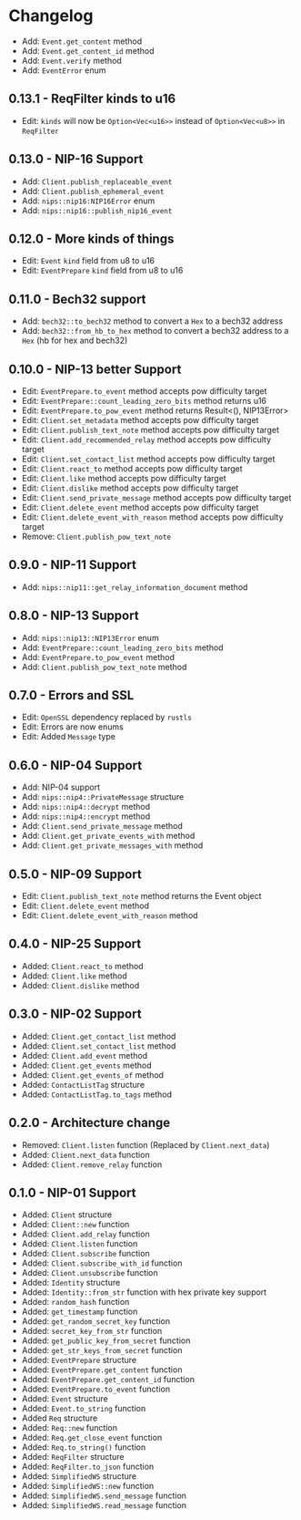 # Changelog

- Add: `Event.get_content` method
- Add: `Event.get_content_id` method
- Add: `Event.verify` method
- Add: `EventError` enum

## 0.13.1 - ReqFilter kinds to u16

- Edit: `kinds` will now be `Option<Vec<u16>>` instead of `Option<Vec<u8>>` in `ReqFilter`

## 0.13.0 - NIP-16 Support

- Add: `Client.publish_replaceable_event`
- Add: `Client.publish_ephemeral_event`
- Add: `nips::nip16:NIP16Error` enum
- Add: `nips::nip16::publish_nip16_event`

## 0.12.0 - More kinds of things

- Edit: `Event` `kind` field from u8 to u16
- Edit: `EventPrepare` `kind` field from u8 to u16

## 0.11.0 - Bech32 support

- Add: `bech32::to_bech32` method to convert a `Hex` to a bech32 address
- Add: `bech32::from_hb_to_hex` method to convert a bech32 address to a `Hex` (hb for hex and bech32)

## 0.10.0 - NIP-13 better Support

- Edit: `EventPrepare.to_event` method accepts pow difficulty target
- Edit: `EventPrepare::count_leading_zero_bits` method returns u16
- Edit: `EventPrepare.to_pow_event` method returns Result<(), NIP13Error>
- Edit: `Client.set_metadata` method accepts pow difficulty target
- Edit: `Client.publish_text_note` method accepts pow difficulty target
- Edit: `Client.add_recommended_relay` method accepts pow difficulty target
- Edit: `Client.set_contact_list` method accepts pow difficulty target
- Edit: `Client.react_to` method accepts pow difficulty target
- Edit: `Client.like` method accepts pow difficulty target
- Edit: `Client.dislike` method accepts pow difficulty target
- Edit: `Client.send_private_message` method accepts pow difficulty target
- Edit: `Client.delete_event` method accepts pow difficulty target
- Edit: `Client.delete_event_with_reason` method accepts pow difficulty target
- Remove: `Client.publish_pow_text_note`

## 0.9.0 - NIP-11 Support

- Add: `nips::nip11::get_relay_information_document` method

## 0.8.0 - NIP-13 Support

- Add: `nips::nip13::NIP13Error` enum
- Add: `EventPrepare::count_leading_zero_bits` method
- Add: `EventPrepare.to_pow_event` method
- Add: `Client.publish_pow_text_note` method

## 0.7.0 - Errors and SSL

- Edit: `OpenSSL` dependency replaced by `rustls`
- Edit: Errors are now enums
- Edit: Added `Message` type

## 0.6.0 - NIP-04 Support

- Add: NIP-04 support
- Add: `nips::nip4::PrivateMessage` structure
- Add: `nips::nip4::decrypt` method
- Add: `nips::nip4::encrypt` method
- Add: `Client.send_private_message` method
- Add: `Client.get_private_events_with` method
- Add: `Client.get_private_messages_with` method

## 0.5.0 - NIP-09 Support

- Edit: `Client.publish_text_note` method returns the Event object
- Edit: `Client.delete_event` method
- Edit: `Client.delete_event_with_reason` method

## 0.4.0 - NIP-25 Support

- Added: `Client.react_to` method
- Added: `Client.like` method
- Added: `Client.dislike` method

## 0.3.0 - NIP-02 Support

- Added: `Client.get_contact_list` method
- Added: `Client.set_contact_list` method
- Added: `Client.add_event` method
- Added: `Client.get_events` method
- Added: `Client.get_events_of` method
- Added: `ContactListTag` structure
- Added: `ContactListTag.to_tags` method

## 0.2.0 - Architecture change

- Removed: `Client.listen` function (Replaced by `Client.next_data`)
- Added: `Client.next_data` function
- Added: `Client.remove_relay` function

## 0.1.0 - NIP-01 Support

- Added: `Client` structure
- Added: `Client::new` function
- Added: `Client.add_relay` function
- Added: `Client.listen` function
- Added: `Client.subscribe` function
- Added: `Client.subscribe_with_id` function
- Added: `Client.unsubscribe` function
- Added: `Identity` structure
- Added: `Identity::from_str` function with hex private key support
- Added: `random_hash` function
- Added: `get_timestamp` function
- Added: `get_random_secret_key` function
- Added: `secret_key_from_str` function
- Added: `get_public_key_from_secret` function
- Added: `get_str_keys_from_secret` function
- Added: `EventPrepare` structure
- Added: `EventPrepare.get_content` function
- Added: `EventPrepare.get_content_id` function
- Added: `EventPrepare.to_event` function
- Added: `Event` structure
- Added: `Event.to_string` function
- Added `Req` structure
- Added: `Req::new` function
- Added: `Req.get_close_event` function
- Added: `Req.to_string()` function
- Added: `ReqFilter` structure
- Added: `ReqFilter.to_json` function
- Added: `SimplifiedWS` structure
- Added: `SimplifiedWS::new` function
- Added: `SimplifiedWS.send_message` function
- Added: `SimplifiedWS.read_message` function
